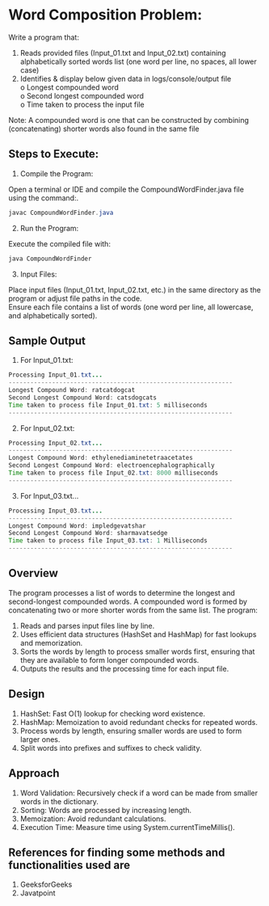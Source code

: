 # Word Composition Problem:

Write a program that: 
1. Reads provided files (Input_01.txt and Input_02.txt) containing alphabetically sorted words list (one 
word per line, no spaces, all lower case)  
2. Identifies & display below given data in logs/console/output file   
o Longest compounded word   
o Second longest compounded word  
o Time taken to process the input file   

Note: A compounded word is one that can be constructed by combining (concatenating) shorter words 
also found in the same file

## Steps to Execute:

1. Compile the Program:

Open a terminal or IDE and compile the CompoundWordFinder.java file using the command:.

```java
javac CompoundWordFinder.java
```
2. Run the Program:

Execute the compiled file with:
```java
java CompoundWordFinder
```

3. Input Files:

Place input files (Input_01.txt, Input_02.txt, etc.) in the same directory as the program or adjust file paths in the code.  
Ensure each file contains a list of words (one word per line, all lowercase, and alphabetically sorted).
## Sample Output

1. For Input_01.txt:

```java
Processing Input_01.txt...
--------------------------------------------------------------
Longest Compound Word: ratcatdogcat
Second Longest Compound Word: catsdogcats
Time taken to process file Input_01.txt: 5 milliseconds
--------------------------------------------------------------
```

2. For Input_02.txt:

```java
Processing Input_02.txt...
--------------------------------------------------------------
Longest Compound Word: ethylenediaminetetraacetates
Second Longest Compound Word: electroencephalographically
Time taken to process file Input_02.txt: 8000 milliseconds
--------------------------------------------------------------

```
3. For Input_03.txt...

```java
Processing Input_03.txt...
--------------------------------------------------------------
Longest Compound Word: impledgevatshar
Second Longest Compound Word: sharmavatsedge
Time taken to process file Input_03.txt: 1 Milliseconds
--------------------------------------------------------------
```

## Overview

The program processes a list of words to determine the longest and second-longest compounded words. A compounded word is formed by concatenating two or more shorter words from the same list. The program:

1. Reads and parses input files line by line.  
2. Uses efficient data structures (HashSet and HashMap) for fast lookups and memorization.                                                                    
3. Sorts the words by length to process smaller words first, ensuring that they are available to form longer compounded words.   
4. Outputs the results and the processing time for each input file.

## Design

1. HashSet: Fast O(1) lookup for checking word existence.   
2. HashMap: Memoization to avoid redundant checks for repeated words.  
3. Process words by length, ensuring smaller words are used to form larger ones.  
4. Split words into prefixes and suffixes to check validity.

## Approach

1. Word Validation: Recursively check if a word can be made from smaller words in the dictionary.  
2. Sorting: Words are processed by increasing length.  
3. Memoization: Avoid redundant calculations.  
4. Execution Time: Measure time using System.currentTimeMillis().  

## References for finding some methods and functionalities used are

1. GeeksforGeeks
2. Javatpoint
